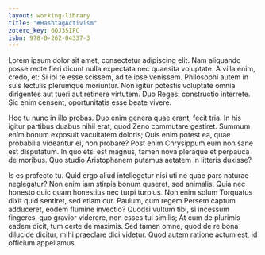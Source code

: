 ```yaml
---
layout: working-library
title: "#HashtagActivism"
zotero_key: 6QJ3SIFC
isbn: 978-0-262-04337-3
---
```

Lorem ipsum dolor sit amet, consectetur adipiscing elit. Nam aliquando posse recte fieri dicunt nulla expectata nec quaesita voluptate. A villa enim, credo, et: Si ibi te esse scissem, ad te ipse venissem. Philosophi autem in suis lectulis plerumque moriuntur. Non igitur potestis voluptate omnia dirigentes aut tueri aut retinere virtutem. Duo Reges: constructio interrete. Sic enim censent, oportunitatis esse beate vivere.

Hoc tu nunc in illo probas. Duo enim genera quae erant, fecit tria. In his igitur partibus duabus nihil erat, quod Zeno commutare gestiret. Summum ením bonum exposuit vacuitatem doloris; Quis enim potest ea, quae probabilia videantur ei, non probare? Post enim Chrysippum eum non sane est disputatum. In quo etsi est magnus, tamen nova pleraque et perpauca de moribus. Quo studio Aristophanem putamus aetatem in litteris duxisse?

Is es profecto tu. Quid ergo aliud intellegetur nisi uti ne quae pars naturae neglegatur? Non enim iam stirpis bonum quaeret, sed animalis. Quia nec honesto quic quam honestius nec turpi turpius. Non enim solum Torquatus dixit quid sentiret, sed etiam cur. Paulum, cum regem Persem captum adduceret, eodem flumine invectio? Quodsi vultum tibi, si incessum fingeres, quo gravior viderere, non esses tui similis; At cum de plurimis eadem dicit, tum certe de maximis. Sed tamen omne, quod de re bona dilucide dicitur, mihi praeclare dici videtur. Quod autem ratione actum est, id officium appellamus.
